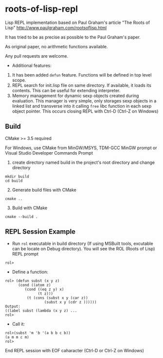 # roots-of-lisp-repl

Lisp REPL implementation based on Paul Graham's article "The Roots of Lisp" http://www.paulgraham.com/rootsoflisp.html

It has tried to be as precise as possible to the Paul Graham's paper.

As original paper, no arithmetic functions available.

Any pull requests are welcome.


- Additional features:

1. It has been added ```defun``` feature. Functions will be defined in top level scope.
2. REPL search for init.lisp file on same directory. If available, it loads its contents. This can be useful for extending interpreter.
3. Memory management for dynamic sexp objects created during evaluation. This manager is very simple, only storages sexp objects in a linked list and
  transverse into it calling ```free``` libc function in each sexp object pointer. This occurs closing REPL with Ctrl-D (Ctrl-Z on Windows)


## Build

CMake >= 3.5 required

For Windows, use CMake from MinGW/MSYS, TDM-GCC MinGW prompt or Visual Studio Developer Commands Prompt

1. create directory named build in the project's root directory and change directory

```
mkdir build
cd build

```

2. Generate build files with CMake

```
cmake ..

```

3. Build with CMake

```
cmake --build .

```


## REPL Session Example

- Run ```rol``` executable in build directory (If using MSBuilt tools, excutable can be locate on Debug directory). You will see the ROL (Roots of Lisp) REPL prompt

```
rol>

```

- Define a function:

```
rol> (defun subst (x y z)
      (cond ((atom z)
         (cond ((eq z y) x)
               (t z)))
          (t (cons (subst x y (car z))
                  (subst x y (cdr z ))))))
Output:
((label subst (lambda (x y z) ...
rol>

```

- Call it:

```
rol>(subst 'm 'b '(a b b c b))
(a m m c m)
rol>

```

End REPL session with EOF caharacter (Ctrl-D or Ctrl-Z on Windows)
